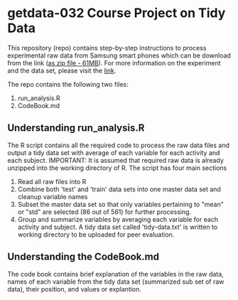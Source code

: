 getdata-032 Course Project on Tidy Data
=========
This repository (repo) contains step-by-step instructions to process experimental raw data from Samsung smart phones which can be download from the link ([as zip file - 61MB](https://d396qusza40orc.cloudfront.net/getdata%2Fprojectfiles%2FUCI%20HAR%20Dataset.zip)). For more information on the experiment and the data set, please visit the [link](http://archive.ics.uci.edu/ml/datasets/Human+Activity+Recognition+Using+Smartphones).

The repo contains the following two files:

1. run_analysis.R
2. CodeBook.md

## Understanding run_analysis.R
The R script contains all the required code to process the raw data files and output a tidy data set with average of each variable for each activity and each subject. IMPORTANT: It is assumed that required raw data is already unzipped into the working directory of R. The script has four main sections

1. Read all raw files into R
2. Combine both 'test' and 'train' data sets into one master data set and cleanup variable names
3. Subset the master data set so that only variables pertaining to "mean" or "std" are selected (86 out of 561) for further processing.
4. Group and summarize variables by averaging each variable for each activity and subject. A tidy data set called 'tidy-data.txt' is written to working directory to be uploaded for peer evaluation.

## Understanding the CodeBook.md
The code book contains brief explanation of the variables in the raw data, names of each variable from the tidy data set (summarized sub set of raw data), their position, and values or explantion.